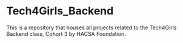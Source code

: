 # Tech4Girls_Backend
This is a repository that houses all projects related to the Tech4Girls Backend class, Cohort 3 by HACSA Foundation.
